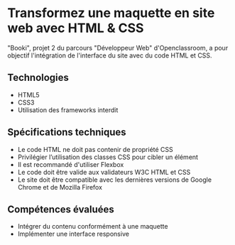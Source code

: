 # Transformez une maquette en site web avec HTML & CSS

"Booki", projet 2 du parcours "Développeur Web" d'Openclassroom, a pour objectif l'intégration de l'interface du site avec du code HTML et CSS.

## Technologies

- HTML5
- CSS3
- Utilisation des frameworks interdit

## Spécifications techniques

- Le code HTML ne doit pas contenir de propriété CSS
- Privilégier l’utilisation des classes CSS pour cibler un élément
- Il est recommandé d'utiliser Flexbox
- Le code doit être valide aux validateurs W3C HTML et CSS
- Le site doit être compatible avec les dernières versions de Google Chrome et de Mozilla Firefox

## Compétences évaluées

- Intégrer du contenu conformément à une maquette
- Implémenter une interface responsive

